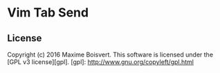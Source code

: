 # Vim Tab Send

## License

Copyright (c) 2016 Maxime Boisvert.
This software is licensed under the [GPL v3 license][gpl].
[gpl]: http://www.gnu.org/copyleft/gpl.html
